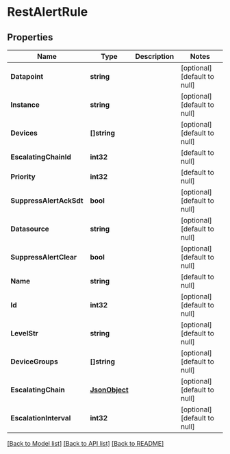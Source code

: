 # RestAlertRule

## Properties
Name | Type | Description | Notes
------------ | ------------- | ------------- | -------------
**Datapoint** | **string** |  | [optional] [default to null]
**Instance** | **string** |  | [optional] [default to null]
**Devices** | **[]string** |  | [optional] [default to null]
**EscalatingChainId** | **int32** |  | [default to null]
**Priority** | **int32** |  | [default to null]
**SuppressAlertAckSdt** | **bool** |  | [optional] [default to null]
**Datasource** | **string** |  | [optional] [default to null]
**SuppressAlertClear** | **bool** |  | [optional] [default to null]
**Name** | **string** |  | [default to null]
**Id** | **int32** |  | [optional] [default to null]
**LevelStr** | **string** |  | [optional] [default to null]
**DeviceGroups** | **[]string** |  | [optional] [default to null]
**EscalatingChain** | [**JsonObject**](JSONObject.md) |  | [optional] [default to null]
**EscalationInterval** | **int32** |  | [optional] [default to null]

[[Back to Model list]](../README.md#documentation-for-models) [[Back to API list]](../README.md#documentation-for-api-endpoints) [[Back to README]](../README.md)


